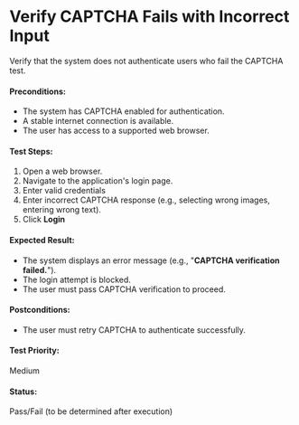# Verify CAPTCHA Fails with Incorrect Input
Verify that the system does not authenticate users who fail the CAPTCHA test.

#### **Preconditions:**  
-  The system has CAPTCHA enabled for authentication.
- A stable internet connection is available.
- The user has access to a supported web browser.

#### **Test Steps:**  
1. Open a web browser.
2. Navigate to the application's login page.
3. Enter valid credentials 
4. Enter incorrect CAPTCHA response (e.g., selecting wrong images, entering wrong text).
5. Click **Login**

#### **Expected Result:**  
- The system displays an error message (e.g., "**CAPTCHA verification failed.**").
- The login attempt is blocked.
- The user must pass CAPTCHA verification to proceed.

#### **Postconditions:**  
- The user must retry CAPTCHA to authenticate successfully.

#### **Test Priority:**  
Medium

#### **Status:**  
Pass/Fail (to be determined after execution)  

